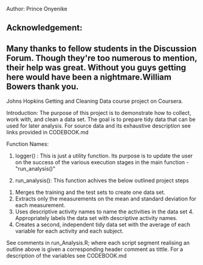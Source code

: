 Author: Prince Onyenike

Acknowledgement:
--------------------------------------------------------------
Many thanks to fellow students in the Discussion Forum.
Though they're too numerous to mention, their help was great.
Without you guys getting here would have been a nightmare.William Bowers thank you.
--------------------------------------------------------------

Johns Hopkins Getting and Cleaning Data course project on Coursera.

Introduction:
The purpose of this project is to demonstrate how to collect, work with, and clean a data set. 
The goal is to prepare tidy data that can be used for later analysis.
For source data and its exhaustive description see links provided in CODEBOOK.md


Function Names:
1) logger() : This is just a utility function. Its purpose is to update the user on the success of 
the various execution stages in the main function - "run_analysis()"

2) run_analysis(): This function achives the below outlined project steps
 
  1. Merges the training and the test sets to create one data set.
  2. Extracts only the measurements on the mean and standard deviation for each measurement. 
  3. Uses descriptive activity names to name the activities in the data set 4. Appropriately labels the data set with descriptive activity names. 
  5. Creates a second, independent tidy data set with the average of each variable for each activity and each subject.

See comments in run_Analysis.R; where each script segment realising an outline above is given a corresponding header comment as tittle.
For a description of the variables see CODEBOOK.md 

